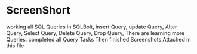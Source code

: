 # ScreenShort 
working all  SQL Queries in SQLBolt,
insert Query,
update Query,
Alter Query,
Select Query,
Delete Query,
Drop Query,
There are learning more Queries.
completed all Query Tasks 
Then finished Screenshots Attached in this file
